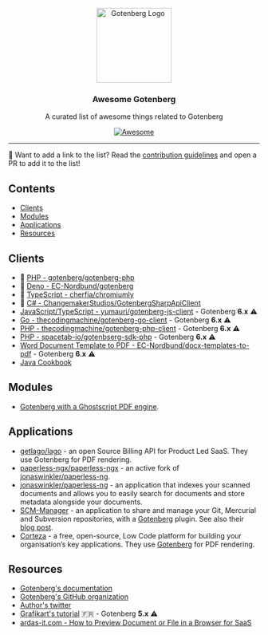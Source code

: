 <p align="center">
    <img src="https://user-images.githubusercontent.com/8983173/130364124-cb43809b-d7d5-4e19-a6c6-39547f016281.png" alt="Gotenberg Logo" width="150" height="150" />
<h3 align="center">Awesome Gotenberg</h3>
<p align="center">A curated list of awesome things related to Gotenberg</p>
<p align="center">
    <a href="https://github.com/sindresorhus/awesome">
        <img alt="Awesome" src="https://cdn.rawgit.com/sindresorhus/awesome/d7305f38d29fed78fa85652e3a63e154dd8e8829/media/badge.svg">
    </a>
</p>

---

👋 Want to add a link to the list? Read the [contribution guidelines](CONTRIBUTING.md) and open a PR to add it to the list! 

## Contents

* [Clients](#clients)
* [Modules](#modules)
* [Applications](#applications)
* [Resources](#resources)

## Clients

* 🚀 [PHP - gotenberg/gotenberg-php](https://github.com/gotenberg/gotenberg-php)
* 🚀 [Deno - EC-Nordbund/gotenberg](https://github.com/EC-Nordbund/gotenberg)
* 🚀 [TypeScript - cherfia/chromiumly](https://github.com/cherfia/chromiumly)
* 🚀 [C# - ChangemakerStudios/GotenbergSharpApiClient](https://github.com/ChangemakerStudios/GotenbergSharpApiClient)
* [JavaScript/TypeScript - yumauri/gotenberg-js-client](https://github.com/yumauri/gotenberg-js-client) - Gotenberg **6.x** ⚠️
* [Go - thecodingmachine/gotenberg-go-client](https://github.com/thecodingmachine/gotenberg-go-client) - Gotenberg **6.x** ⚠️
* [PHP - thecodingmachine/gotenberg-php-client](https://github.com/thecodingmachine/gotenberg-php-client) - Gotenberg **6.x** ⚠️
* [PHP - spacetab-io/gotenbserg-sdk-php](https://github.com/spacetab-io/gotenberg-sdk-php) - Gotenberg **6.x** ⚠️
* [Word Document Template to PDF - EC-Nordbund/docx-templates-to-pdf](https://github.com/EC-Nordbund/docx-templates-to-pdf) - Gotenberg **6.x** ⚠️
* [Java Cookbook](https://gist.github.com/rsoika/0cae2fa63a565ec4698bce13f243118d)

## Modules

* [Gotenberg with a Ghostscript PDF engine](https://github.com/Vrex123/gotenberg-ghostscript).

## Applications

* [getlago/lago](https://github.com/getlago/lago) - an open Source Billing API for Product Led SaaS. They use Gotenberg for PDF rendering.
* [paperless-ngx/paperless-ngx](https://github.com/paperless-ngx/paperless-ngx) - an active fork of [jonaswinkler/paperless-ng](https://github.com/jonaswinkler/paperless-ng).
* [jonaswinkler/paperless-ng](https://github.com/jonaswinkler/paperless-ng) - an application that indexes your scanned documents and allows you to easily search for documents and store metadata alongside your documents.
* [SCM-Manager](https://scm-manager.org/) - an application to share and manage your Git, Mercurial and Subversion repositories, with a [Gotenberg](https://scm-manager.org/plugins/scm-gotenberg-plugin/) plugin. See also their [blog post](https://scm-manager.org/blog/posts/2021-11-17-scm-manager-2-27-0/).
* [Corteza](https://cortezaproject.org/) - a free, open-source, Low Code platform for building your organisation’s key applications. They use [Gotenberg](https://docs.cortezaproject.org/corteza-docs/2021.9/devops-guide/extension-requirements/pdf-renderer.html) for PDF rendering.

## Resources

* [Gotenberg's documentation](https://gotenberg.dev)
* [Gotenberg's GitHub organization](https://github.com/gotenberg)
* [Author's twitter](https://twitter.com/gulnap)
* [Grafikart's tutorial](https://grafikart.fr/tutoriels/gotenberg-php-pdf-1157) 🇫🇷 - Gotenberg **5.x** ⚠️
* [ardas-it.com - How to Preview Document or File in a Browser for SaaS](https://ardas-it.com/how-to-preview-document-or-file-in-a-browser-for-saas)
